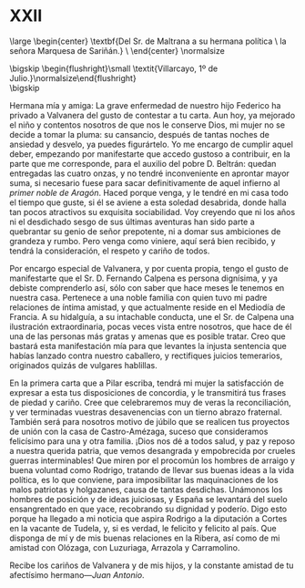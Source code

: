 # XXII

<!--- 
<div> 
  <span style="margin:0 auto;text-indent:0;display:block;text-align:center;font-weight:bold;font-size:larger;">
                Del Sr. de Maltrana a su hermana política                    <br />
                la señora Marquesa de Sariñán.                               <br />
  </span>
</div> 
<p> </p>
-->

\large
\begin{center}
\textbf{Del Sr. de Maltrana a su hermana política                            \\
        la señora Marquesa de Sariñán.}                                      \\
\end{center}
\normalsize

<!--- 
<div>
  <span style="width:100%;display:block;text-align:right;"> 
                *Villarcayo, 1º de Julio.*
  </span>
</div>
<p> </p>
-->

\bigskip
\begin{flushright}\small \textit{Villarcayo, 1º de Julio.}\normalsize\end{flushright}   
\bigskip

Hermana mía y amiga: La grave enfermedad de nuestro hijo Federico ha privado
a Valvanera del gusto de contestar a tu carta. Aun hoy, ya mejorado el niño
y contentos nosotros de que nos le conserve Dios, mi mujer no se decide a tomar
la pluma: su cansancio, después de tantas noches de ansiedad y desvelo, ya
puedes figurártelo. Yo me encargo de cumplir aquel deber, empezando por
manifestarte que accedo gustoso a contribuir, en la parte que me corresponde,
para el auxilio del pobre D. Beltrán: quedan entregadas las cuatro onzas, y no
tendré inconveniente en aprontar mayor suma, si necesario fuese para sacar
definitivamente de aquel infierno al *primer noble de Aragón*. Haced porque
venga, y le tendré en mi casa todo el tiempo que guste, si él se aviene a esta
soledad desabrida, donde halla tan pocos atractivos su exquisita sociabilidad.
Voy creyendo que ni los años ni el desdichado sesgo de sus últimas aventuras
han sido parte a quebrantar su genio de señor prepotente, ni a domar sus
ambiciones de grandeza y rumbo. Pero venga como viniere, aquí será bien
recibido, y tendrá la consideración, el respeto y cariño de todos.

Por encargo especial de Valvanera, y por cuenta propia, tengo el gusto de
manifestarte que el Sr. D. Fernando Calpena es persona dignísima, y ya debiste
comprenderlo así, sólo con saber que hace meses le tenemos en nuestra casa.
Pertenece a una noble familia con quien tuvo mi padre relaciones de íntima
amistad, y que actualmente reside en el Mediodía de Francia. A su hidalguía,
a su intachable conducta, une el Sr. de Calpena una ilustración extraordinaria,
pocas veces vista entre nosotros, que hace de él una de las personas más gratas
y amenas que es posible tratar. Creo que bastará esta manifestación mía para
que levantes la injusta sentencia que habías lanzado contra nuestro caballero,
y rectifiques juicios temerarios, originados quizás de vulgares hablillas.

En la primera carta que a Pilar escriba, tendrá mi mujer la satisfacción de
expresar a esta tus disposiciones de concordia, y le transmitirá tus frases de
piedad y cariño. Cree que celebraremos muy de veras la reconciliación, y ver
terminadas vuestras desavenencias con un tierno abrazo fraternal. También será
para nosotros motivo de júbilo que se realicen tus proyectos de unión con la
casa de Castro-Amézaga, suceso que consideramos felicísimo para una y otra
familia. ¡Dios nos dé a todos salud, y paz y reposo a nuestra querida patria,
que vemos desangrada y empobrecida por crueles guerras interminables! Que miren
por el procomún los hombres de arraigo y buena voluntad como Rodrigo, tratando
de llevar sus buenas ideas a la vida política, es lo que conviene, para
imposibilitar las maquinaciones de los malos patriotas y holgazanes, causa de
tantas desdichas. Unámonos los hombres de posición y de ideas juiciosas,
y España se levantará del suelo ensangrentado en que yace, recobrando su
dignidad y poderío. Digo esto porque ha llegado a mi noticia que aspira Rodrigo
a la diputación a Cortes en la vacante de Tudela, y, si es verdad, le felicito
y felicito al país. Que disponga de mí y de mis buenas relaciones en la Ribera,
así como de mi amistad con Olózaga, con Luzuriaga, Arrazola y Carramolino.

Recibe los cariños de Valvanera y de mis hijos, y la constante amistad de tu
afectísimo hermano—*Juan Antonio*.

